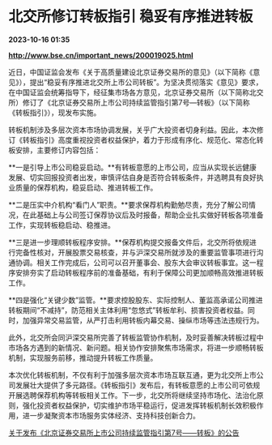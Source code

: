 # 北交所修订转板指引 稳妥有序推进转板

**2023-10-16 01:35**

**http://www.bse.cn/important_news/200019025.html**

近日，中国证监会发布《关于高质量建设北京证券交易所的意见》（以下简称《意见》），提出“稳妥有序推进北交所上市公司转板”。为坚决贯彻落实《意见》要求，在中国证监会统筹指导下，经征集市场各方意见，北京证券交易所（以下简称北交所）修订了《北京证券交易所上市公司持续监管指引第7号—转板》（以下简称《转板指引》），现发布实施。  

转板机制涉及多层次资本市场协调发展，关乎广大投资者切身利益。因此，本次修订《转板指引》高度重视投资者权益保护，着力于形成有序化、规范化、常态化转板安排，主要修订内容包括：

**一是引导上市公司稳妥启动。**有转板意愿的上市公司，应当从实现长远健康发展、切实回报投资者出发，审慎评估自身是否符合转板条件，并选聘具有良好执业质量的保荐机构，稳妥启动、推进转板工作。

**二是压实中介机构“看门人”职责。**要求保荐机构勤勉尽责，充分了解公司情况，在此基础上与公司签订保荐协议后及时报备，帮助企业扎实做好转板各项准备工作，实现转板稳启动、稳推进。

**三是进一步理顺转板程序安排。**保荐机构提交报备文件后，北交所将依规进行完备性核对，开展股票交易核查，并与沪深交易所就涉及的重要监管事项进行沟通协调。相关工作完成后，公司可以召开董事会、股东大会审议转板事宜。这一程序安排夯实了启动转板程序前的准备基础，有利于保障公司更加顺畅高效推进转板工作。

**四是强化“关键少数”监管。**要求控股股东、实际控制人、董监高承诺公司推进转板期间“不减持”，防范相关主体利用“忽悠式”转板牟利、损害投资者权益。同时，加强异常交易监管，从严打击利用转板内幕交易、操纵市场等违法违规行为。

此外，北交所会同沪深交易所完善了转板监管协作机制，及时妥善解决转板过程中市场各方遇到的新情况、新问题。相关协作安排聚焦市场需求，将进一步顺畅转板机制，实现服务前移，推动提升转板工作质量。

本次优化转板机制，不仅有利于加强多层次资本市场互联互通，更为北交所上市公司发展壮大提供了多元路径。《转板指引》发布后，有转板意愿的上市公司可依规开展选聘保荐机构等转板相关工作。下一步，北交所将继续坚持市场化、法治化原则，强化投资者权益保护，切实维护市场平稳运行，促进发挥转板机制长效积极作用，进一步凝聚资本市场服务实体经济、支持科技创新合力。

  

[关于发布《北京证券交易所上市公司持续监管指引第7号——转板》的公告](https://www.bse.cn/cxjg_list/200019026.html)